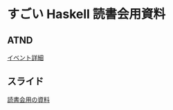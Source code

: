 すごい Haskell 読書会用資料
===========================

ATND
----

[イベント詳細](http://atnd.org/events/34150)

スライド
--------

[読書会用の資料](http://koko-u.github.com/haskell_book_reading)

